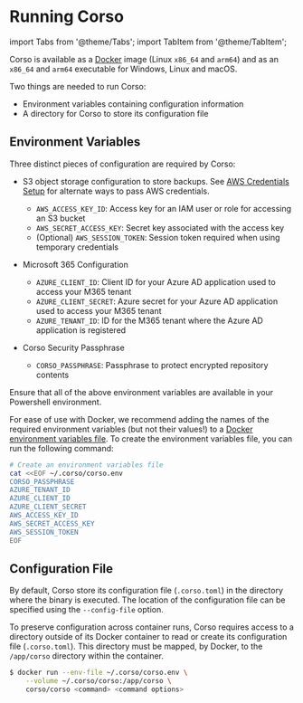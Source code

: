 # Running Corso

import Tabs from '@theme/Tabs';
import TabItem from '@theme/TabItem';

Corso is available as a [Docker](https://docs.docker.com/engine/install/) image (Linux `x86_64` and `arm64`) and
as an `x86_64` and `arm64` executable for Windows, Linux and macOS.

Two things are needed to run Corso:

* Environment variables containing configuration information
* A directory for Corso to store its configuration file

## Environment Variables

Three distinct pieces of configuration are required by Corso:

* S3 object storage configuration to store backups. See [AWS Credentials Setup](/configuration/repos##s3-creds-setup) for
alternate ways to pass AWS credentials.
  * `AWS_ACCESS_KEY_ID`: Access key for an IAM user or role for accessing an S3 bucket
  * `AWS_SECRET_ACCESS_KEY`: Secret key associated with the access key
  * (Optional) `AWS_SESSION_TOKEN`: Session token required when using temporary credentials

* Microsoft 365 Configuration
  * `AZURE_CLIENT_ID`: Client ID for your Azure AD application used to access your M365 tenant
  * `AZURE_CLIENT_SECRET`: Azure secret for your Azure AD application used to access your M365 tenant
  * `AZURE_TENANT_ID`: ID for the M365 tenant where the Azure AD application is registered

* Corso Security Passphrase
  * `CORSO_PASSPHRASE`: Passphrase to protect encrypted repository contents

<Tabs groupId="os">
<TabItem value="win" label="Powershell">

Ensure that all of the above environment variables are available in your Powershell environment.

</TabItem>
<TabItem value="docker" label="Docker">

For ease of use with Docker, we recommend adding the names of the required environment variables (but not their
values!) to a [Docker environment variables file](https://docs.docker.com/engine/reference/commandline/run/#set-environment-variables--e---env---env-file).
To create the environment variables file, you can run the following command:

  ```bash
  # Create an environment variables file
  cat <<EOF ~/.corso/corso.env
  CORSO_PASSPHRASE
  AZURE_TENANT_ID
  AZURE_CLIENT_ID
  AZURE_CLIENT_SECRET
  AWS_ACCESS_KEY_ID
  AWS_SECRET_ACCESS_KEY
  AWS_SESSION_TOKEN
  EOF
  ```

</TabItem>
</Tabs>

## Configuration File

<Tabs groupId="os">
<TabItem value="win" label="Powershell">

By default, Corso store its configuration file (`.corso.toml`) in the directory where the binary is executed.
The location of the configuration file can be specified using the `--config-file` option.

</TabItem>
<TabItem value="docker" label="Docker">

To preserve configuration across container runs, Corso requires access to a directory outside of its Docker container
to read or create its configuration file (`.corso.toml`). This directory must be mapped, by Docker, to the `/app/corso`
directory within the container.

```bash
$ docker run --env-file ~/.corso/corso.env \
    --volume ~/.corso/corso:/app/corso \
    corso/corso <command> <command options>
```

</TabItem>
</Tabs>
